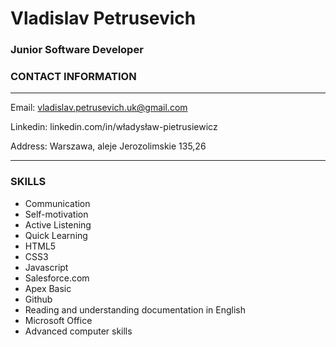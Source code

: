 # Vladislav Petrusevich
### Junior Software Developer

### CONTACT INFORMATION
---


Email: vladislav.petrusevich.uk@gmail.com

Linkedin:
linkedin.com/in/władysław-pietrusiewicz

Address: Warszawa, aleje Jerozolimskie 135,26

---

### SKILLS
- Communication
- Self-motivation
- Active Listening
- Quick Learning
- HTML5
- CSS3
- Javascript
- Salesforce.com
- Apex Basic
- Github
- Reading and understanding
documentation in English
- Microsoft Office
- Advanced computer skills



